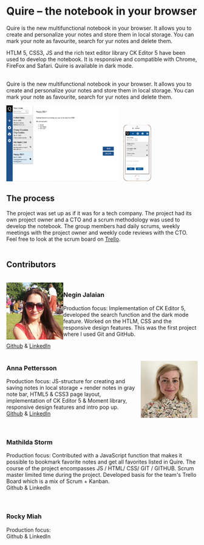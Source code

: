 


# Quire – the notebook  in your browser

Quire is the new multifunctional notebook in your browser. It allows you to create and personalize your notes and store them in local storage. You can  mark your note as favourite, search for yur notes and delete them.
<br>

HTLM 5, CSS3, JS and  the  rich text editor library CK Editor 5 have been used to develop the notebook. It  is  responsive and compatible with Chrome, FireFox and Safari. Quire is available in dark mode.   
<br>

Quire is the new multifunctional notebook in your browser. It allows you to create and personalize your notes and store them in local storage. You can  mark your note as favourite, search for yur notes and delete them.
<br>
  <tr >
    <td><img src="img/github/desktop_view.png" width=300 height=200  float="left" padding="40px"></td>
     <td><img src="img/github/mobile_view.png" width=80 height=150></td>
  </tr>


## The process 
The project was set up as if it was for a tech company. The project had its own project owner and a CTO and a scrum methodology was used to develop the notebook. The group members had daily scrums, weekly meetings with the project owner and weekly code reviews with the CTO. Feel free to look at the  scrum board on [Trello](https://trello.com/b/88BX5SUp/team-template).
<br>
<br>

## Contributors 

<br>

<img src="img/github/negin.jpg" width="150px" height="150px" align="left" padding="60px">

### Negin Jalaian
 Production focus:   Implementation of CK Editor 5, developed  the  search function and the dark mode feature. Worked on the  HTLM, CSS and the  responsive design features. This was  the first project where I used Git and GitHub. 

[Github](https://github.com/negin1) & [LinkedIn](https://www.linkedin.com/in/negin-jalalian-68324824/)
<br>
<br>




<img src="img/github/anna.png" width="150px" height="150px" align="right" padding="60px">

### Anna Pettersson
Production focus: JS-structure for creating and saving notes in local storage + render notes in gray note bar, HTML5 & CSS3 page layout, implementation of CK Editor 5 & Moment library, responsive design features and intro pop up. <br>
[Github](https://github.com/bannanaz) & [LinkedIn](https://www.linkedin.com/in/anlepet/)
<br>
<br>
<br>

### Mathilda Storm
Production focus: Contributed with a JavaScript function that makes it possible to bookmark favorite notes and get all favorites listed in Quire. The course of the project encompasses JS / HTML/ CSS/ GIT / GITHUB. Scrum master limited time during the project. Developed basis for the team's Trello Board which is a mix of Scrum + Kanban. <br>
Github & LinkedIn
<br>
<br>
<br>

### Rocky Miah
Production focus: <br>
Github & LinkedIn


